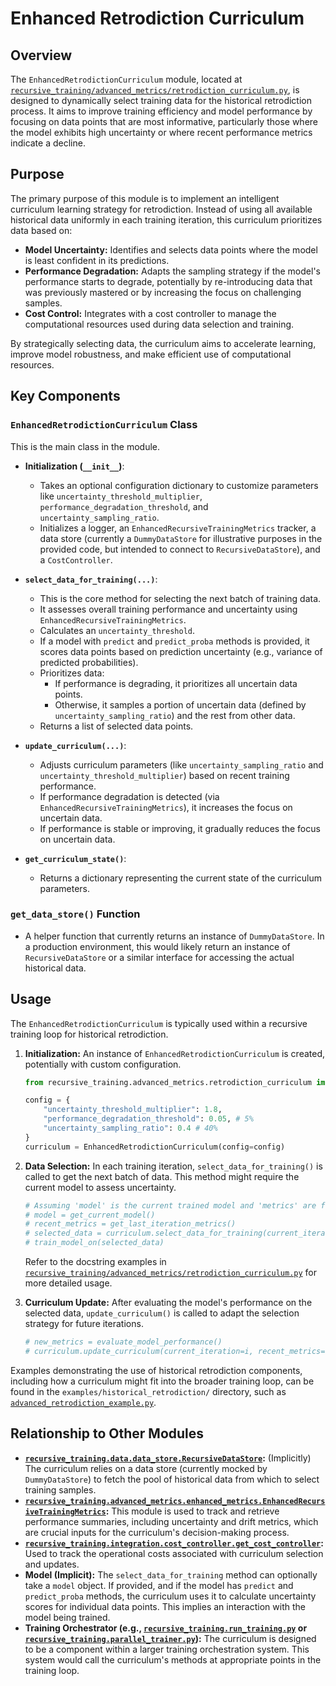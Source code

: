 # Enhanced Retrodiction Curriculum

## Overview

The `EnhancedRetrodictionCurriculum` module, located at [`recursive_training/advanced_metrics/retrodiction_curriculum.py`](../../../../recursive_training/advanced_metrics/retrodiction_curriculum.py), is designed to dynamically select training data for the historical retrodiction process. It aims to improve training efficiency and model performance by focusing on data points that are most informative, particularly those where the model exhibits high uncertainty or where recent performance metrics indicate a decline.

## Purpose

The primary purpose of this module is to implement an intelligent curriculum learning strategy for retrodiction. Instead of using all available historical data uniformly in each training iteration, this curriculum prioritizes data based on:

*   **Model Uncertainty:** Identifies and selects data points where the model is least confident in its predictions.
*   **Performance Degradation:** Adapts the sampling strategy if the model's performance starts to degrade, potentially by re-introducing data that was previously mastered or by increasing the focus on challenging samples.
*   **Cost Control:** Integrates with a cost controller to manage the computational resources used during data selection and training.

By strategically selecting data, the curriculum aims to accelerate learning, improve model robustness, and make efficient use of computational resources.

## Key Components

### `EnhancedRetrodictionCurriculum` Class

This is the main class in the module.

*   **Initialization (`__init__`)**:
    *   Takes an optional configuration dictionary to customize parameters like `uncertainty_threshold_multiplier`, `performance_degradation_threshold`, and `uncertainty_sampling_ratio`.
    *   Initializes a logger, an `EnhancedRecursiveTrainingMetrics` tracker, a data store (currently a `DummyDataStore` for illustrative purposes in the provided code, but intended to connect to `RecursiveDataStore`), and a `CostController`.

*   **`select_data_for_training(...)`**:
    *   This is the core method for selecting the next batch of training data.
    *   It assesses overall training performance and uncertainty using `EnhancedRecursiveTrainingMetrics`.
    *   Calculates an `uncertainty_threshold`.
    *   If a model with `predict` and `predict_proba` methods is provided, it scores data points based on prediction uncertainty (e.g., variance of predicted probabilities).
    *   Prioritizes data:
        *   If performance is degrading, it prioritizes all uncertain data points.
        *   Otherwise, it samples a portion of uncertain data (defined by `uncertainty_sampling_ratio`) and the rest from other data.
    *   Returns a list of selected data points.

*   **`update_curriculum(...)`**:
    *   Adjusts curriculum parameters (like `uncertainty_sampling_ratio` and `uncertainty_threshold_multiplier`) based on recent training performance.
    *   If performance degradation is detected (via `EnhancedRecursiveTrainingMetrics`), it increases the focus on uncertain data.
    *   If performance is stable or improving, it gradually reduces the focus on uncertain data.

*   **`get_curriculum_state()`**:
    *   Returns a dictionary representing the current state of the curriculum parameters.

### `get_data_store()` Function

*   A helper function that currently returns an instance of `DummyDataStore`. In a production environment, this would likely return an instance of `RecursiveDataStore` or a similar interface for accessing the actual historical data.

## Usage

The `EnhancedRetrodictionCurriculum` is typically used within a recursive training loop for historical retrodiction.

1.  **Initialization:** An instance of `EnhancedRetrodictionCurriculum` is created, potentially with custom configuration.
    ```python
    from recursive_training.advanced_metrics.retrodiction_curriculum import EnhancedRetrodictionCurriculum

    config = {
        "uncertainty_threshold_multiplier": 1.8,
        "performance_degradation_threshold": 0.05, # 5%
        "uncertainty_sampling_ratio": 0.4 # 40%
    }
    curriculum = EnhancedRetrodictionCurriculum(config=config)
    ```

2.  **Data Selection:** In each training iteration, `select_data_for_training()` is called to get the next batch of data. This method might require the current model to assess uncertainty.
    ```python
    # Assuming 'model' is the current trained model and 'metrics' are from the last iteration
    # model = get_current_model()
    # recent_metrics = get_last_iteration_metrics()
    # selected_data = curriculum.select_data_for_training(current_iteration=i, recent_metrics=recent_metrics, model=model)
    # train_model_on(selected_data)
    ```
    Refer to the docstring examples in [`recursive_training/advanced_metrics/retrodiction_curriculum.py`](../../../../recursive_training/advanced_metrics/retrodiction_curriculum.py:161) for more detailed usage.

3.  **Curriculum Update:** After evaluating the model's performance on the selected data, `update_curriculum()` is called to adapt the selection strategy for future iterations.
    ```python
    # new_metrics = evaluate_model_performance()
    # curriculum.update_curriculum(current_iteration=i, recent_metrics=new_metrics, model=model)
    ```

Examples demonstrating the use of historical retrodiction components, including how a curriculum might fit into the broader training loop, can be found in the `examples/historical_retrodiction/` directory, such as [`advanced_retrodiction_example.py`](../../../examples/historical_retrodiction/advanced_retrodiction_example.py).

## Relationship to Other Modules

*   **[`recursive_training.data.data_store.RecursiveDataStore`](../../../recursive_training/data/data_store.py):** (Implicitly) The curriculum relies on a data store (currently mocked by `DummyDataStore`) to fetch the pool of historical data from which to select training samples.
*   **[`recursive_training.advanced_metrics.enhanced_metrics.EnhancedRecursiveTrainingMetrics`](../../../recursive_training/advanced_metrics/enhanced_metrics.py):** This module is used to track and retrieve performance summaries, including uncertainty and drift metrics, which are crucial inputs for the curriculum's decision-making process.
*   **[`recursive_training.integration.cost_controller.get_cost_controller`](../../../recursive_training/integration/cost_controller.py):** Used to track the operational costs associated with curriculum selection and updates.
*   **Model (Implicit):** The `select_data_for_training` method can optionally take a `model` object. If provided, and if the model has `predict` and `predict_proba` methods, the curriculum uses it to calculate uncertainty scores for individual data points. This implies an interaction with the model being trained.
*   **Training Orchestrator (e.g., [`recursive_training.run_training.py`](../../../recursive_training/run_training.py) or [`recursive_training.parallel_trainer.py`](../../../recursive_training/parallel_trainer.py)):** The curriculum is designed to be a component within a larger training orchestration system. This system would call the curriculum's methods at appropriate points in the training loop.